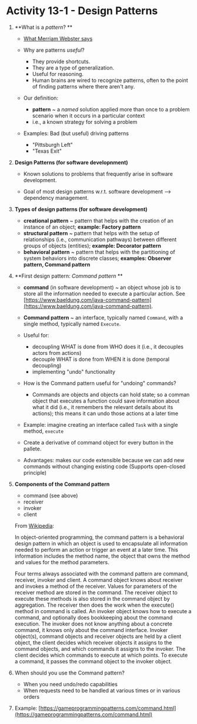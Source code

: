 # Activity 13-1 - Design Patterns

1. **What is a *pattern*? **

	- [What Merriam Webster says](https://www.merriam-webster.com/dictionary/pattern)

	- Why are patterns *useful*?

		- They provide shortcuts.
		- They are a type of generalization.
		- Useful for reasoning.
		- Human brains are wired to recognize patterns, often to the point of finding patterns where there aren't any.

	- Our definition:
		- **pattern** ~ a *named* solution applied more than once to a problem scenario when it occurs in a particular context
		- i.e., a known strategy for solving a problem

	- Examples: Bad (but useful) driving patterns
		- "Pittsburgh Left"
		- "Texas Exit"

2. **Design Patterns (for software developnment)**

	- Known solutions to problems that frequently arise in software development.

	- Goal of most design patterns w.r.t. software development --> dependency management.


3. **Types of design patterns (for software development)**

	- **creational pattern**
		~ pattern that helps with the creation of an instance of an object; **example: Factory pattern**
	- **structural pattern**
		~ pattern that helps with the setup of relationships (i.e., communication pathways) between different groups of objects (entities); **example: Decorator pattern**
	- **behavioral pattern**
		~ pattern that helps with the partitioning of system behaviors into discrete classes; **examples: Observer pattern, Command pattern**

4. **First design pattern: *Command pattern* **

	- **command** (in software development) ~ an object whose job is to store all the information needed to execute a particular action. See [https://www.baeldung.com/java-command-pattern](https://www.baeldung.com/java-command-pattern).

	- **Command pattern** ~ an interface, typically named `Command`, with a single method, typically named `Execute`.

	- Useful for:
		- decoupling WHAT is done from WHO does it (i.e., it decouples actors from actions)
		- decouple WHAT is done from WHEN it is done (temporal decoupling)
		- implementing "undo" functionality

	- How is the Command pattern useful for "undoing" commands?
		- Commands are  objects and objects can hold state; so a comman object that executes a function could save information about what it did  (i.e., it remembers the relevant details about its actions); this means it can undo those actions at a later time

	- Example: imagine creating an interface called `Task` with a single method, `execute`

	- Create a derivative of command object for every button in the pallete.

	- Advantages: makes our code extensible because we can add new commands without changing existing code (Supports open-closed principle)

5. **Components of the Command pattern**

	- command (see above)
	- receiver
	- invoker
	- client

	From [Wikipedia](https://en.wikipedia.org/wiki/Command_pattern):

	In object-oriented programming, the command pattern is a behavioral design pattern in which an object is used to encapsulate all information needed to perform an action or trigger an event at a later time. This information includes the method name, the object that owns the method and values for the method parameters.

	Four terms always associated with the command pattern are command, receiver, invoker and client. A command object knows about receiver and invokes a method of the receiver. Values for parameters of the receiver method are stored in the command. The receiver object to execute these methods is also stored in the command object by aggregation. The receiver then does the work when the execute() method in command is called. An invoker object knows how to execute a command, and optionally does bookkeeping about the command execution. The invoker does not know anything about a concrete command, it knows only about the command interface. Invoker object(s), command objects and receiver objects are held by a client object, the client decides which receiver objects it assigns to the command objects, and which commands it assigns to the invoker. The client decides which commands to execute at which points. To execute a command, it passes the command object to the invoker object.


6. When should you use the Command pattern?

	- When you need undo/redo capabilities
	- When requests need to be handled at various times or in various orders

7. Example: [https://gameprogrammingpatterns.com/command.html](https://gameprogrammingpatterns.com/command.html)


